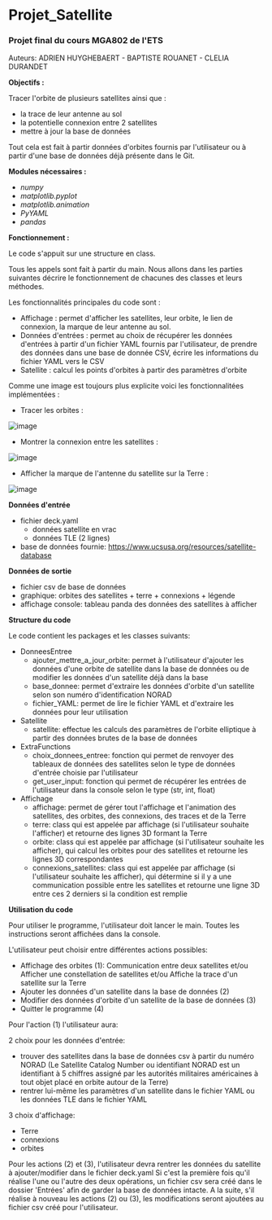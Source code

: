 # Projet_Satellite
### Projet final du cours MGA802 de l'ETS ###

Auteurs: ADRIEN HUYGHEBAERT - BAPTISTE ROUANET - CLELIA DURANDET

**Objectifs :** 

Tracer l'orbite de plusieurs satellites ainsi que :
- la trace de leur antenne au sol
- la potentielle connexion entre 2 satellites
- mettre à jour la base de données

Tout cela est fait à partir données d'orbites fournis par l'utilisateur ou à partir d'une base de données déjà présente dans le Git. 

**Modules nécessaires :**

- *numpy*
- *matplotlib.pyplot*
- *matplotlib.animation*
- *PyYAML*
- *pandas*

**Fonctionnement :**

Le code s'appuit sur une structure en class. 

Tous les appels sont fait à partir du main. Nous allons dans les parties suivantes décrire le fonctionnement de chacunes des classes et leurs méthodes.

Les fonctionnalités principales du code sont :
- Affichage : permet d'afficher les satellites, leur orbite, le lien de connexion, la marque de leur antenne au sol.
- Données d'entrées : permet au choix de récupérer les données d'entrées à partir d'un fichier YAML fournis par l'utilisateur, de prendre des données dans une base de donnée CSV, écrire les informations du fichier YAML vers le CSV
- Satellite : calcul les points d'orbites à partir des paramètres d'orbite

Comme une image est toujours plus explicite voici les fonctionnalitées implémentées :

- Tracer les orbites :

![image](https://github.com/AdrienHuyghebaert/projet_satellite/assets/169941933/2c36d94a-67cf-48fd-8573-62281c75af78)

- Montrer la connexion entre les satellites :

![image](https://github.com/AdrienHuyghebaert/projet_satellite/assets/169941933/b2c0d9b1-d3e5-4c14-a83c-af15794c5532)

- Afficher la marque de l'antenne du satellite sur la Terre :

![image](https://github.com/AdrienHuyghebaert/projet_satellite/assets/169941933/cb1d38ac-24db-4362-b99e-c9965fc6975c)

**Données d'entrée**
- fichier deck.yaml
    - données satellite en vrac
    - données TLE (2 lignes)
- base de données fournie: https://www.ucsusa.org/resources/satellite-database

**Données de sortie**
- fichier csv de base de données
- graphique: orbites des satellites + terre + connexions + légende
- affichage console: tableau panda des données des satellites à afficher


**Structure du code**

Le code contient les packages et les classes suivants:

- DonneesEntree
  - ajouter_mettre_a_jour_orbite: permet à l'utilisateur d'ajouter les données d'une orbite de satellite dans la base de données ou de modifier les données d'un satellite déjà dans la base
  - base_donnee: permet d'extraire les données d'orbite d'un satellite selon son numéro d'identification NORAD
  - fichier_YAML: permet de lire le fichier YAML et d'extraire les données pour leur utilisation
- Satellite
    - satellite: effectue les calculs des paramètres de l'orbite elliptique à partir des données brutes de la base de données
- ExtraFunctions
    - choix_donnees_entree: fonction qui permet de renvoyer des tableaux de données des satellites selon le type de données d'entrée choisie par l'utilisateur 
    - get_user_input: fonction qui permet de récupérer les entrées de l'utilisateur dans la console selon le type (str, int, float)
- Affichage
    - affichage: permet de gérer tout l'affichage et l'animation des satellites, des orbites, des connexions, des traces et de la Terre
    - terre: class qui est appelée par affichage (si l'utilisateur souhaite l'afficher) et retourne des lignes 3D formant la Terre
    - orbite: class qui est appelée par affichage (si l'utilisateur souhaite les afficher), qui calcul les orbites pour des satellites et retourne les lignes 3D correspondantes
    - connexions_satellites: class qui est appelée par affichage (si l'utilisateur souhaite les afficher), qui détermine si il y a une communication possible entre les satellites et retourne une ligne 3D entre ces 2 derniers si la condition est remplie



**Utilisation du code**

Pour utiliser le programme, l'utilisateur doit lancer le main. Toutes les instructions seront affichées dans la console.

L'utilisateur peut choisir entre différentes actions possibles:
- Affichage des orbites (1): Communication entre deux satellites et/ou Afficher une constellation de satellites et/ou Affiche la trace d'un satellite sur la Terre
- Ajouter les données d'un satellite dans la base de données (2)
- Modifier des données d'orbite d'un satellite de la base de données (3)
- Quitter le programme (4)

Pour l'action (1) l'utilisateur aura:

2 choix pour les données d'entrée:
- trouver des satellites dans la base de données csv à partir du numéro NORAD (Le Satellite Catalog Number ou identifiant NORAD est un identifiant à 5 chiffres assigné par les autorités militaires américaines à tout objet placé en orbite autour de la Terre)
- rentrer lui-même les paramètres d'un satellite dans le fichier YAML ou les données TLE dans le fichier YAML

3 choix d'affichage:
- Terre
- connexions
- orbites

Pour les actions (2) et (3), l'utilisateur devra rentrer les données du satellite à ajouter/modifier dans le fichier deck.yaml
Si c'est la première fois qu'il réalise l'une ou l'autre des deux opérations, un fichier csv sera créé dans le dossier 'Entrées' afin de garder la base de données intacte. 
A la suite, s'il réalise à nouveau les actions (2) ou (3), les modifications seront ajoutées au fichier csv créé pour l'utilisateur.


